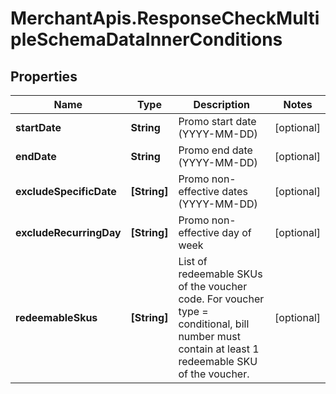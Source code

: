 # MerchantApis.ResponseCheckMultipleSchemaDataInnerConditions

## Properties

Name | Type | Description | Notes
------------ | ------------- | ------------- | -------------
**startDate** | **String** | Promo start date (YYYY-MM-DD) | [optional] 
**endDate** | **String** | Promo end date (YYYY-MM-DD) | [optional] 
**excludeSpecificDate** | **[String]** | Promo non-effective dates (YYYY-MM-DD) | [optional] 
**excludeRecurringDay** | **[String]** | Promo non-effective day of week | [optional] 
**redeemableSkus** | **[String]** | List of redeemable SKUs of the voucher code. For voucher type &#x3D; conditional, bill number must contain at least 1 redeemable SKU of the voucher. | [optional] 


